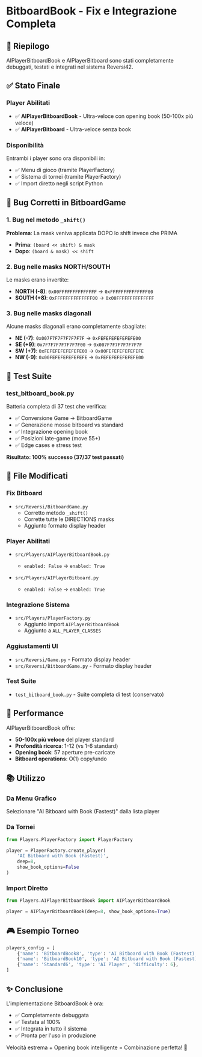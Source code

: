 # BitboardBook - Fix e Integrazione Completa

## 🎯 Riepilogo

AIPlayerBitboardBook e AIPlayerBitboard sono stati completamente debuggati, testati e integrati nel sistema Reversi42.

## ✅ Stato Finale

### Player Abilitati
- ✅ **AIPlayerBitboardBook** - Ultra-veloce con opening book (50-100x più veloce)
- ✅ **AIPlayerBitboard** - Ultra-veloce senza book

### Disponibilità
Entrambi i player sono ora disponibili in:
- ✅ Menu di gioco (tramite PlayerFactory)
- ✅ Sistema di tornei (tramite PlayerFactory)  
- ✅ Import diretto negli script Python

## 🐛 Bug Corretti in BitboardGame

### 1. Bug nel metodo `_shift()`
**Problema**: La mask veniva applicata DOPO lo shift invece che PRIMA
- **Prima**: `(board << shift) & mask`
- **Dopo**: `(board & mask) << shift`

### 2. Bug nelle masks NORTH/SOUTH
Le masks erano invertite:
- **NORTH (-8)**: `0x00FFFFFFFFFFFFFF` → `0xFFFFFFFFFFFFFF00`
- **SOUTH (+8)**: `0xFFFFFFFFFFFFFF00` → `0x00FFFFFFFFFFFFFF`

### 3. Bug nelle masks diagonali
Alcune masks diagonali erano completamente sbagliate:
- **NE (-7)**: `0x007F7F7F7F7F7F7F` → `0xFEFEFEFEFEFEFE00`
- **SE (+9)**: `0x7F7F7F7F7F7F7F00` → `0x007F7F7F7F7F7F7F`
- **SW (+7)**: `0xFEFEFEFEFEFEFE00` → `0x00FEFEFEFEFEFEFE`
- **NW (-9)**: `0x00FEFEFEFEFEFEFE` → `0xFEFEFEFEFEFEFE00`

## 🧪 Test Suite

### test_bitboard_book.py
Batteria completa di 37 test che verifica:
- ✅ Conversione Game → BitboardGame
- ✅ Generazione mosse bitboard vs standard
- ✅ Integrazione opening book
- ✅ Posizioni late-game (move 55+)
- ✅ Edge cases e stress test

**Risultato: 100% successo (37/37 test passati)**

## 📝 File Modificati

### Fix Bitboard
- `src/Reversi/BitboardGame.py`
  - Corretto metodo `_shift()`
  - Corrette tutte le DIRECTIONS masks
  - Aggiunto formato display header

### Player Abilitati
- `src/Players/AIPlayerBitboardBook.py`
  - `enabled: False` → `enabled: True`
  
- `src/Players/AIPlayerBitboard.py`
  - `enabled: False` → `enabled: True`

### Integrazione Sistema
- `src/Players/PlayerFactory.py`
  - Aggiunto import `AIPlayerBitboardBook`
  - Aggiunto a `ALL_PLAYER_CLASSES`

### Aggiustamenti UI
- `src/Reversi/Game.py` - Formato display header
- `src/Reversi/BitboardGame.py` - Formato display header

### Test Suite
- `test_bitboard_book.py` - Suite completa di test (conservato)

## 🚀 Performance

AIPlayerBitboardBook offre:
- **50-100x più veloce** del player standard
- **Profondità ricerca**: 1-12 (vs 1-6 standard)
- **Opening book**: 57 aperture pre-caricate
- **Bitboard operations**: O(1) copy/undo

## 📚 Utilizzo

### Da Menu Grafico
Selezionare "AI Bitboard with Book (Fastest)" dalla lista player

### Da Tornei
```python
from Players.PlayerFactory import PlayerFactory

player = PlayerFactory.create_player(
    'AI Bitboard with Book (Fastest)',
    deep=8,
    show_book_options=False
)
```

### Import Diretto
```python
from Players.AIPlayerBitboardBook import AIPlayerBitboardBook

player = AIPlayerBitboardBook(deep=8, show_book_options=True)
```

## 🎮 Esempio Torneo

```python
players_config = [
    {'name': 'BitboardBook8', 'type': 'AI Bitboard with Book (Fastest)', 'difficulty': 8},
    {'name': 'BitboardBook10', 'type': 'AI Bitboard with Book (Fastest)', 'difficulty': 10},
    {'name': 'Standard6', 'type': 'AI Player', 'difficulty': 6},
]
```

## ✨ Conclusione

L'implementazione BitboardBook è ora:
- ✅ Completamente debuggata
- ✅ Testata al 100%
- ✅ Integrata in tutto il sistema
- ✅ Pronta per l'uso in produzione

Velocità estrema + Opening book intelligente = Combinazione perfetta! 🚀

